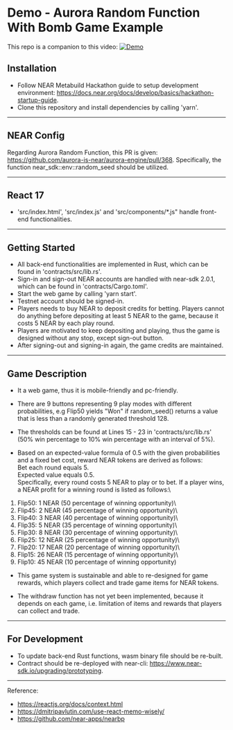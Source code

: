 # Demo - Aurora Random Function With Bomb Game Example

This repo is a companion to this video:
[![Demo](https://i.ytimg.com/vi/WfE4b8QT3e0/maxresdefault.jpg)](https://youtu.be/WfE4b8QT3e0)

## Installation

- Follow NEAR Metabuild Hackathon guide to setup development environment: https://docs.near.org/docs/develop/basics/hackathon-startup-guide.
- Clone this repository and install dependencies by calling 'yarn'.

---

## NEAR Config

Regarding Aurora Random Function, this PR is given: https://github.com/aurora-is-near/aurora-engine/pull/368. Specifically, the function near_sdk::env::random_seed should be utilized.	

---

## React 17

- 'src/index.html', 'src/index.js' and 'src/components/*.js" handle front-end functionalities.

---

## Getting Started

- All back-end functionalities are implemented in Rust, which can be found in 'contracts/src/lib.rs'.
- Sign-in and sign-out NEAR accounts are handled with near-sdk 2.0.1,
which can be found in 'contracts/Cargo.toml'.
- Start the web game by calling 'yarn start'.
- Testnet account should be signed-in.
- Players needs to buy NEAR to deposit credits for betting. Players cannot do anything before depositing at least 5 NEAR to the game, because it costs 5 NEAR by each play round.
- Players are motivated to keep depositing and playing, thus the game is designed without any stop, except
sign-out button.
- After signing-out and signing-in again, the game credits are maintained.

---

## Game Description

- It a web game, thus it is mobile-friendly and pc-friendly.

- There are 9 buttons representing 9 play modes with different probabilities, e.g Flip50 yields "Won" if
random_seed() returns a value that is less than a randomly generated threshold 128. 

- The thresholds can be found at Lines 15 - 23 in 'contracts/src/lib.rs'
(50% win percentage to 10% win percentage with an interval of 5%).

- Based on an expected-value formula of 0.5 with the given probabilities and a fixed bet cost,
reward NEAR tokens are derived as follows:\
Bet each round equals 5.\
Expected value equals 0.5.\
Specifically, every round costs 5 NEAR to play or to bet. If a player wins, a NEAR profit for a winning round
is listed as follows:\
1) Flip50: 1 NEAR (50 percentage of winning opportunity)\
2) Flip45: 2 NEAR (45 percentage of winning opportunity)\
3) Flip40: 3 NEAR (40 percentage of winning opportunity)\
4) Flip35: 5 NEAR (35 percentage of winning opportunity)\
5) Flip30: 8 NEAR (30 percentage of winning opportunity)\
6) Flip25: 12 NEAR (25 percentage of winning opportunity)\
7) Flip20: 17 NEAR (20 percentage of winning opportunity)\
8) Flip15: 26 NEAR (15 percentage of winning opportunity)\
9) Flip10: 45 NEAR (10 percentage of winning opportunity)

- This game system is sustainable and able to re-designed for game rewards, which players collect
and trade game items for NEAR tokens.

- The withdraw function has not yet been implemented, because it depends on each game, i.e. limitation of
items and rewards that players can collect and trade.

---

## For Development

- To update back-end Rust functions, wasm binary file should be re-built.
- Contract should be re-deployed with near-cli: https://www.near-sdk.io/upgrading/prototyping.

---

Reference:
- https://reactjs.org/docs/context.html
- https://dmitripavlutin.com/use-react-memo-wisely/
- https://github.com/near-apps/nearbp
